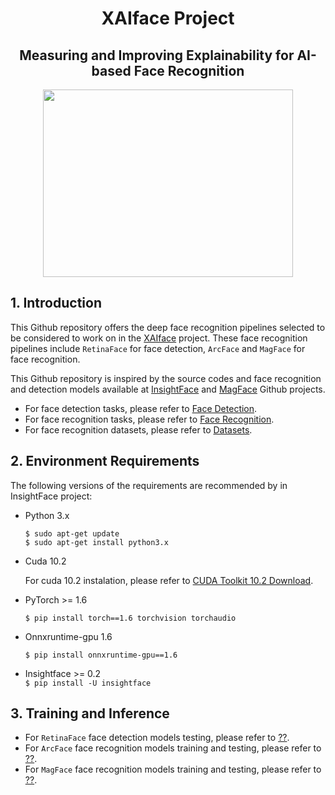   <h1 align="center"> XAIface Project </h1>

<h2 align="center"> 
 Measuring and Improving Explainability for AI-based Face Recognition 
</h2>

<p align="center">
<img src="https://user-images.githubusercontent.com/95922984/145866931-26f50ad1-ce10-467e-85d5-8983de00300d.png" width="400" height="300">
</p>

## 1. Introduction
This Github repository offers the deep face recognition pipelines selected to be considered to work on in the [XAIface](https://www.linkedin.com/in/chistera-xaiface-6a3478219/?originalSubdomain=fr) project. These face recognition pipelines include `RetinaFace`  for face detection, `ArcFace`  and `MagFace` for face recognition.

This Github repository is inspired by the source codes and face recognition and detection models available at [InsightFace](https://github.com/deepinsight/insightface) and [MagFace](https://github.com/IrvingMeng/MagFace) Github projects.

- For face detection tasks, please refer to [Face Detection](https://github.com/IrvingMeng/MagFace).
- For face recognition tasks, please refer to [Face Recognition](https://github.com/IrvingMeng/MagFace).
- For face recognition datasets, please refer to [Datasets](https://github.com/IrvingMeng/MagFace).


## 2. Environment Requirements

The following versions of the requirements are recommended by in InsightFace project:

- Python 3.x

     `$ sudo apt-get update` \
     `$ sudo apt-get install python3.x`
     
- Cuda 10.2 

  For cuda 10.2 instalation, please refer to [CUDA Toolkit 10.2 Download](https://developer.nvidia.com/cuda-10.2-download-archive). 
- PyTorch >= 1.6

     `$ pip install torch==1.6 torchvision torchaudio`

- Onnxruntime-gpu 1.6 
 
     `$ pip install onnxruntime-gpu==1.6`

- Insightface >= 0.2  
     `$ pip install -U insightface`
     

## 3. Training and Inference 
- For `RetinaFace` face detection models testing, please refer to [??](https://developer.nvidia.com/cuda-10.2-download-archive). 
- For `ArcFace` face recognition models training and testing, please refer to [??](https://developer.nvidia.com/cuda-10.2-download-archive). 
- For `MagFace` face recognition models training and testing, please refer to [??](https://developer.nvidia.com/cuda-10.2-download-archive). 
